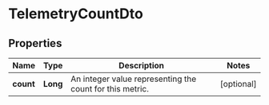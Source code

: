 

# TelemetryCountDto

## Properties

Name | Type | Description | Notes
------------ | ------------- | ------------- | -------------
**count** | **Long** | An integer value representing the count for this metric. |  [optional]



